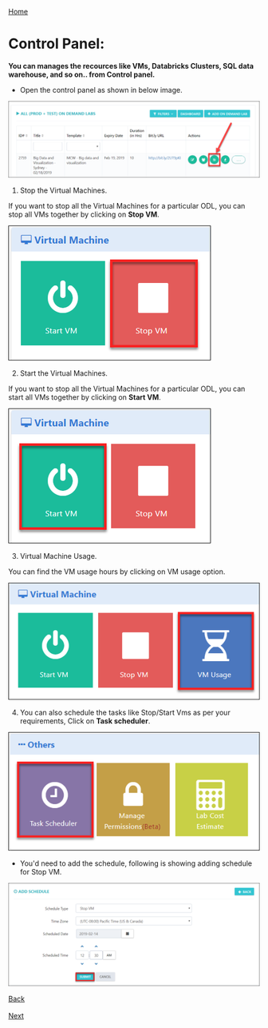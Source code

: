 [Home](./../README.md)

# Control Panel:

**You can manages the recources like VMs, Databricks Clusters, SQL data warehouse, and so on.. from Control panel.**

* Open the control panel as shown in below image.

 ![](images/control1.png)
 
1. Stop the Virtual Machines.

If you want to stop all the Virtual Machines for a particular ODL, you can stop all VMs together by clicking on **Stop VM**.
 
 ![](images/stopvm1.png)
 
2. Start the Virtual Machines.

If you want to stop all the Virtual Machines for a particular ODL, you can start all VMs together by clicking on **Start VM**.
 
 ![](images/startvm.png)

3. Virtual Machine Usage.

You can find the VM usage hours by clicking on VM usage option.
 
 ![](images/vmusage.png)

4. You can also schedule the tasks like Stop/Start Vms as per your requirements, Click on **Task scheduler**.
 
 ![](images/tasksch.png)
  
* You'd need to add the schedule, following is showing adding schedule for Stop VM.

 ![](images/taskadd.png)
 
[Back](./View_Users_Page_readme.md#view-users-page) &nbsp;&nbsp;&nbsp;&nbsp;&nbsp;&nbsp;&nbsp;&nbsp;&nbsp;&nbsp;&nbsp;&nbsp;&nbsp;&nbsp;&nbsp;&nbsp;&nbsp;&nbsp;&nbsp;&nbsp;&nbsp;&nbsp;&nbsp;&nbsp;&nbsp;&nbsp;&nbsp;&nbsp;&nbsp;&nbsp;&nbsp;&nbsp;&nbsp;&nbsp;&nbsp;&nbsp;&nbsp;&nbsp;&nbsp;&nbsp;&nbsp;&nbsp;&nbsp;&nbsp;&nbsp;&nbsp;&nbsp;&nbsp;&nbsp;&nbsp;&nbsp;&nbsp;&nbsp;&nbsp;&nbsp;&nbsp;&nbsp;&nbsp;&nbsp;&nbsp;&nbsp;&nbsp;&nbsp;&nbsp;&nbsp;&nbsp;&nbsp;&nbsp;&nbsp;&nbsp;&nbsp;&nbsp;&nbsp;&nbsp;&nbsp;&nbsp;&nbsp;&nbsp;&nbsp;&nbsp;&nbsp;&nbsp;&nbsp;&nbsp;&nbsp;&nbsp;&nbsp;&nbsp;&nbsp;&nbsp;&nbsp;&nbsp;&nbsp;&nbsp;&nbsp;&nbsp;&nbsp;&nbsp;&nbsp;&nbsp;&nbsp;&nbsp;&nbsp;&nbsp;&nbsp;&nbsp;&nbsp;&nbsp;&nbsp;&nbsp;&nbsp;&nbsp;&nbsp;&nbsp;&nbsp;&nbsp;&nbsp;&nbsp;&nbsp;&nbsp;&nbsp;&nbsp;&nbsp;&nbsp;&nbsp;&nbsp;&nbsp;[Next](./Support_Information_readme.md#support-information) 











